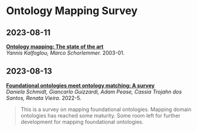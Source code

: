 # Ontology Mapping Survey

## 2023-08-11
[**Ontology mapping: The state of the art**](https://doi.org/10.1017/S0269888903000651)  
*Yannis Kalfoglou, Marco Schorlemmer.* 2003-01.


## 2023-08-13  
[**Foundational ontologies meet ontology matching: A survey**](https://content.iospress.com/articles/semantic-web/sw210447)  
*Daniela Schmidt, Giancarlo Guizzardi, Adam Pease, Cassia Trojahn dos Santos, Renata Vieira.* 2022-5.    
> This is a survey on mapping foundational ontologies. Mapping domain ontologies has reached some maturity. Some room left for further development for mapping foundational ontologies. 
